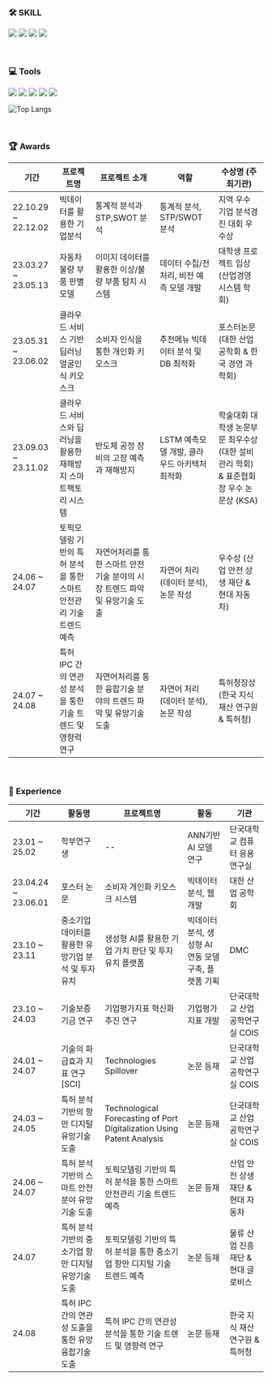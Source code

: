                                                                                                                                                                                    
### 🛠 SKILL

<img src="https://img.shields.io/badge/python-3776AB?style=for-the-badge&logo=python&logoColor=white"> <img src="https://img.shields.io/badge/SQL-EE4C2C?style=for-the-badge&logo=SQL&logoColor=white"> <img src="https://img.shields.io/badge/java-007396?style=for-the-badge&logo=java&logoColor=white"> <img src="https://img.shields.io/badge/c++-00599C?style=for-the-badge&logo=c%2B%2B&logoColor=white"> 

<br>

### 💻 Tools

<img src="https://img.shields.io/badge/vscode-5C2D91?style=for-the-badge&logo=visual%20studio&logoColor=white"> <img src="https://img.shields.io/badge/oracle-F80000?style=for-the-badge&logo=oracle&logoColor=white"> <img src="https://img.shields.io/badge/mysql-4479A1?style=for-the-badge&logo=mysql&logoColor=white"> <img src="https://img.shields.io/badge/TensorFlow-FF6F00?style=for-the-badge&logo=TensorFlow&logoColor=white"> <img src="https://img.shields.io/badge/GIT-E44C30?style=for-the-badge&logo=git&logoColor=white">


![Top Langs](https://github-readme-stats.vercel.app/api/top-langs/?username=xthk8&hide_progress=true)

<br>

### 🏆 Awards

| 기간                | 프로젝트명 | 프로젝트 소개     | 역할        | 수상명 (주최기관)                              |
| ------------------- | ---------- | ----------------- | ------------------------------------------------------------------------- | -------------------------------------------------- |
| 22.10.29 ~ 22.12.02 | 빅데이터를 활용한 기업분석 | 통계적 분석과 STP,SWOT 분석 | 통계적 분석, STP/SWOT 분석 | 지역 우수 기업 분석경진 대회 우수상 |
| 23.03.27 ~ 23.05.13 | 자동차 불량 부품 판별 모델 | 이미지 데이터를 활용한 이상/불량 부품 탐지 시스템 | 데이터 수집/전처리, 비전 예측 모델 개발 | 대학생 프로젝트 입상 (산업경영 시스템 학회) |
| 23.05.31 ~ 23.06.02 | 클라우드 서비스 기반 딥러닝 얼굴인식 키오스크 | 소비자 인식을 통한 개인화 키오스크 | 추천메뉴 빅데이터 분석 및 DB 최적화 | 포스터논문 (대한 산업 공학회 & 한국 경영 과학회) |
| 23.09.03 ~ 23.11.02 | 클라우드 서비스와 딥러닝을 활용한 재해방지 스마트팩토리 시스템 | 반도체 공정 장비의 고장 예측과 재해방지 | LSTM 예측모델 개발, 클라우드 아키텍처 최적화 | 학술대회 대학생 논문부문 최우수상 (대한 설비 관리 학회) & 표준협회장 우수 논문상 (KSA) |
| 24.06 ~ 24.07 | 토픽모델링 기반의 특허 분석을 통한 스마트 안전관리 기술 트렌드 예측 | 자연어처리를 통한 스마트 안전기술 분야의 시장 트렌드 파악 및 유망기술 도출 | 자연어 처리 (데이터 분석), 논문 작성 | 우수상 (산업 안전 상생 재단 & 현대 자동차) |
| 24.07 ~ 24.08 | 특허 IPC 간의 연관성 분석을 통한 기술 트렌드 및 영향력 연구  | 자연어처리를 통한 융합기술 분야의 트렌드 파악 및 유망기술 도출 | 자연어 처리 (데이터 분석), 논문 작성 | 특허청장상 (한국 지식 재산 연구원 & 특허청) |


<br>

### 🏃 Experience

| 기간                | 활동명 | 프로젝트명     | 활동        | 기관                              |
| ------------------- | ---------- | ----------------- | ------------------------------------------------------------------------- | -------------------------------------------------- |
| 23.01 ~ 25.02 | 학부연구생 | -- | ANN기반 AI 모델 연구 | 단국대학교 컴퓨터 응용 연구실 |
| 23.04.24 ~ 23.06.01 | 포스터 논문 | 소비자 개인화 키오스크 시스템 | 빅데이터 분석, 웹 개발 | 대한 산업 공학회 |
| 23.10 ~ 23.11 | 중소기업 데이터를 활용한 유망기업 분석 및 투자유치 | 생성형 AI를 활용한 기업 가치 판단 및 투자 유치 플랫폼 | 빅데이터 분석, 생성형 AI 연동 모델 구축, 플랫폼 기획 | DMC |
| 23.10 ~ 24.03 | 기술보증기금 연구 | 기업평가지표 혁신화 추진 연구 | 기업평가지표 개발 | 단국대학교 산업공학연구실 COIS |
| 24.01 ~ 24.07 | 기술의 파급효과 지표 연구[SCI] | Technologies Spillover | 논문 등재 | 단국대학교 산업공학연구실 COIS |
| 24.03 ~ 24.05 | 특허 분석 기반의 항만 디지털 유망기술 도출 | Technological Forecasting of Port Digitalization Using Patent Analysis | 논문 등재 | 단국대학교 산업공학연구실 COIS |
| 24.06 ~ 24.07 | 특허 분석 기반의 스마트 안전분야 유망기술 도출 | 토픽모델링 기반의 특허 분석을 통한 스마트 안전관리 기술 트렌드 예측 | 논문 등재 | 산업 안전 상생 재단 & 현대 자동차 |
| 24.07 | 특허 분석 기반의 중소기업 항만 디지털 유망기술 도출 | 토픽모델링 기반의 특허 분석을 통한 중소기업 항만 디지털 기술 트렌드 예측 | 논문 등재 | 물류 산업 진흥 재단 & 현대 글로비스 |
| 24.08 | 특허 IPC 간의 연관성 도출을 통한 유망 융합기술 도출 | 특허 IPC 간의 연관성 분석을 통한 기술 트렌드 및 영향력 연구 | 논문 등재 | 한국 지식 재산 연구원 & 특허청 |

